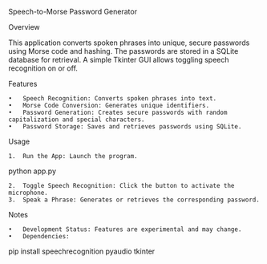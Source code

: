Speech-to-Morse Password Generator

Overview

This application converts spoken phrases into unique, secure passwords using Morse code and hashing. The passwords are stored in a SQLite database for retrieval. A simple Tkinter GUI allows toggling speech recognition on or off.

Features

	•	Speech Recognition: Converts spoken phrases into text.
	•	Morse Code Conversion: Generates unique identifiers.
	•	Password Generation: Creates secure passwords with random capitalization and special characters.
	•	Password Storage: Saves and retrieves passwords using SQLite.

Usage

	1.	Run the App: Launch the program.

python app.py


	2.	Toggle Speech Recognition: Click the button to activate the microphone.
	3.	Speak a Phrase: Generates or retrieves the corresponding password.

Notes

	•	Development Status: Features are experimental and may change.
	•	Dependencies:

pip install speechrecognition pyaudio tkinter


